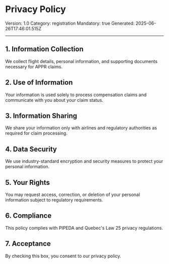 # Privacy Policy
Version: 1.0
Category: registration
Mandatory: true
Generated: 2025-06-26T17:46:01.515Z

---

## 1. Information Collection
We collect flight details, personal information, and supporting documents necessary for APPR claims.

## 2. Use of Information
Your information is used solely to process compensation claims and communicate with you about your claim status.

## 3. Information Sharing
We share your information only with airlines and regulatory authorities as required for claim processing.

## 4. Data Security
We use industry-standard encryption and security measures to protect your personal information.

## 5. Your Rights
You may request access, correction, or deletion of your personal information subject to regulatory requirements.

## 6. Compliance
This policy complies with PIPEDA and Quebec's Law 25 privacy regulations.

## 7. Acceptance
By checking this box, you consent to our privacy policy.